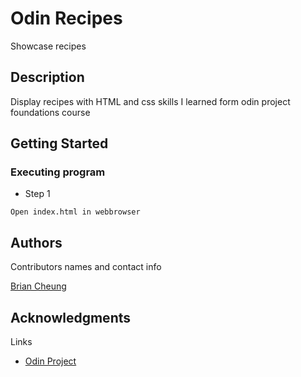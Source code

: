 # Odin Recipes

Showcase recipes

## Description

Display recipes with HTML and css skills I learned form odin project foundations course

## Getting Started

### Executing program

- Step 1

```
Open index.html in webbrowser
```

## Authors

Contributors names and contact info

[Brian Cheung](https://www.briancheung.wiki/)

## Acknowledgments

Links

- [Odin Project](https://www.theodinproject.com/lessons/foundations-recipes)
